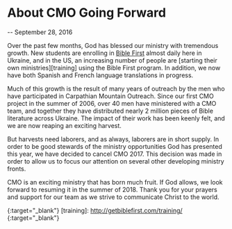 About CMO Going Forward
=======================

-- September 28, 2016

Over the past few months, God has blessed our ministry with tremendous growth. New students are enrolling in [Bible First][getbiblefirst] almost daily here in Ukraine, and in the US, an increasing number of people are [starting their own ministries][training] using the Bible First program. In addition, we now have both Spanish and French language translations in progress.

Much of this growth is the result of many years of outreach by the men who have participated in Carpathian Mountain Outreach. Since our first CMO project in the summer of 2006, over 40 men have ministered with a CMO team, and together they have distributed nearly 2 million pieces of Bible literature across Ukraine. The impact of their work has been keenly felt, and we are now reaping an exciting harvest.

But harvests need laborers, and as always, laborers are in short supply. In order to be good stewards of the ministry opportunities God has presented this year, we have decided to cancel CMO 2017. This decision was made in order to allow us to focus our attention on several other developing ministry fronts.

CMO is an exciting ministry that has born much fruit. If God allows, we look forward to resuming it in the summer of 2018. Thank you for your prayers and support for our team as we strive to communicate Christ to the world.

[getbiblefirst]: http://getbiblefirst.com
{:target="_blank"}
[training]: http://getbiblefirst.com/training/
{:target="_blank"}

